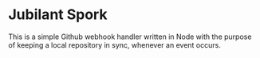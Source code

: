 # Jubilant Spork

This is a simple Github webhook handler written in Node with the purpose of keeping a local repository in sync, whenever an event occurs.
